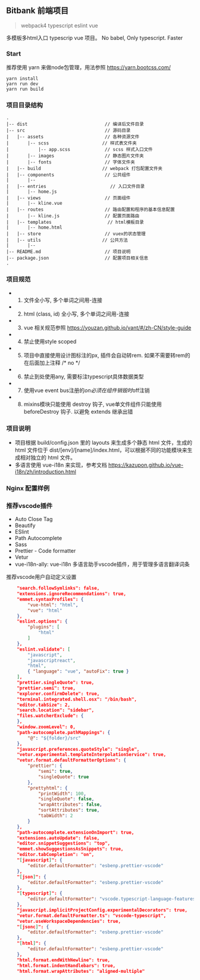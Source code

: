 ## Bitbank 前端项目
> webpack4
> typescript
> eslint
> vue

多模板多html入口 typescrip vue 项目。
No babel, Only typescript. Faster

### Start
推荐使用 yarn 来做node包管理，用法参照 https://yarn.bootcss.com/
```shell
yarn install
yarn run dev
yarn run build
```

### 项目目录结构
```
.
|-- dist                             // 编译后文件目录
|-- src                              // 源码目录
|   |-- assets                       // 各种资源文件
|       |-- scss                    // 样式表文件夹
|           |-- app.scss             // scss 样式入口文件
|       |-- images                   // 静态图片文件夹
|       |-- fonts                    // 字体文件夹
|   |-- build                       // webpack 打包配置文件夹
|   |-- components                   // 公共组件
|       |--                
|   |-- entries                        // 入口文件目录
|       |-- home.js                    
|   |-- views                        // 页面组件
|       |-- kline.vue                    
|   |-- routes                       // 路由配置和程序的基本信息配置
|       |-- kline.js                 // 配置页面路由
|   |-- templates                     // html模板目录
|       |-- home.html
|   |-- store                        // vuex的状态管理
|   |-- utils                       // 公共方法
|       |-- 
|-- README.md                        // 项目说明
|-- package.json                     // 配置项目相关信息
.
```

### 项目规范
- 1. 文件全小写, 多个单词之间用-连接
- 2. html (class, id) 全小写, 多个单词之间用-连接
- 3. vue 相关规范参照 https://youzan.github.io/vant/#/zh-CN/style-guide
- 4. 禁止使用style scoped
- 5. 项目中直接使用设计图标注的px, 插件会自动转rem. 如果不需要转rem的在后面加上注释 /* no */
- 6. 禁止到处使用any, 需要标注typescript具体数据类型
- 7. 使用vue event bus注册的$on必须在组件销毁时$off注销
- 8. mixins模块只能使用 destroy 钩子, vue单文件组件只能使用 beforeDestroy 钩子. 以避免 extends 继承出错

### 项目说明

  - 项目根据 build/config.json 里的 layouts 来生成多个静态 html 文件，生成的 html 文件位于 dist/[env]/[name]/index.html，可以根据不同的功能模块来生成相对独立的 html 文件。
  - 多语言使用 vue-i18n 来实现，参考文档 https://kazupon.github.io/vue-i18n/zh/introduction.html

### Nginx 配置样例

### 推荐vscode插件

  - Auto Close Tag
  - Beautify
  - ESlint
  - Path Autocomplete
  - Sass
  - Prettier - Code formatter
  - Vetur
  - vue-i18n-ally: vue-i18n 多语言助手vscode插件，用于管理多语言翻译词条


推荐vscode用户自动定义设置
```json
    "search.followSymlinks": false,
    "extensions.ignoreRecommendations": true,
    "emmet.syntaxProfiles": {
        "vue-html": "html",
        "vue": "html"
    },
    "eslint.options": {
        "plugins": [
            "html"
        ]
    },
    "eslint.validate": [
        "javascript",
        "javascriptreact",
        "html",
        { "language": "vue", "autoFix": true }
    ],
    "prettier.singleQuote": true,
    "prettier.semi": true,
    "explorer.confirmDelete": true,
    "terminal.integrated.shell.osx": "/bin/bash",
    "editor.tabSize": 2,
    "search.location": "sidebar",
    "files.watcherExclude": {
    },
    "window.zoomLevel": 0,
    "path-autocomplete.pathMappings": {
        "@": "${folder}/src"
    },
    "javascript.preferences.quoteStyle": "single",
    "vetur.experimental.templateInterpolationService": true,
    "vetur.format.defaultFormatterOptions": {
        "prettier": {
            "semi": true,
            "singleQuote": true
        },
        "prettyhtml": {
            "printWidth": 100,
            "singleQuote": false,
            "wrapAttributes": false,
            "sortAttributes": true,
            "tabWidth": 2
        }
    },
    "path-autocomplete.extensionOnImport": true,
    "extensions.autoUpdate": false,
    "editor.snippetSuggestions": "top",
    "emmet.showSuggestionsAsSnippets": true,
    "editor.tabCompletion": "on",
    "[javascript]": {
        "editor.defaultFormatter": "esbenp.prettier-vscode"
    },
    "[json]": {
        "editor.defaultFormatter": "esbenp.prettier-vscode"
    },
    "[typescript]": {
        "editor.defaultFormatter": "vscode.typescript-language-features"
    },
    "javascript.implicitProjectConfig.experimentalDecorators": true,
    "vetur.format.defaultFormatter.ts": "vscode-typescript",
    "vetur.useWorkspaceDependencies": true,
    "[jsonc]": {
        "editor.defaultFormatter": "esbenp.prettier-vscode"
    },
    "[html]": {
        "editor.defaultFormatter": "esbenp.prettier-vscode"
    },
    "html.format.endWithNewline": true,
    "html.format.indentHandlebars": true,
    "html.format.wrapAttributes": "aligned-multiple"

```
